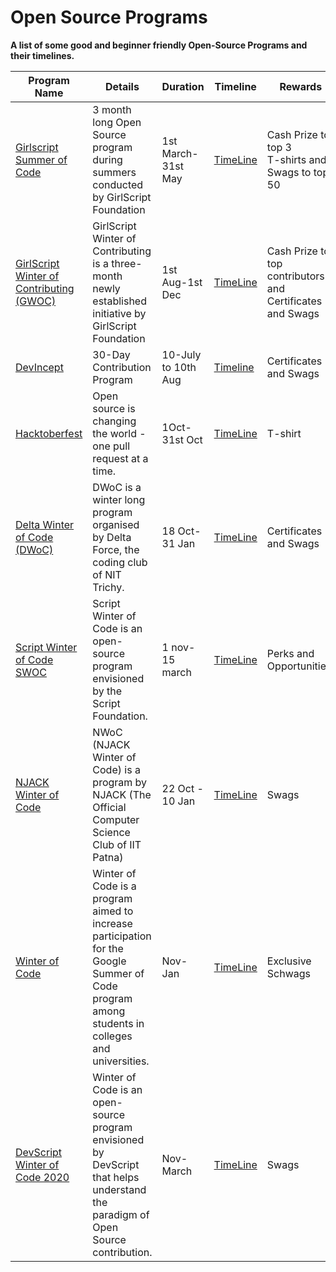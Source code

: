 # Open Source Programs
**A list of some good and beginner friendly Open-Source Programs and their timelines.**

| Program Name | Details | Duration | Timeline| Rewards |
|---|---|---|--|--|
| [Girlscript Summer of Code](https://gssoc.girlscript.tech/) | 3 month long Open Source program during summers conducted by GirlScript Foundation | 1st March- 31st May | [TimeLine](https://gssoc.girlscript.tech/schedule.html) | Cash Prize to top 3 <br> T-shirts and Swags to top 50  |
|[GirlScript Winter of Contributing (GWOC)](https://gwoc.girlscript.tech/)|GirlScript Winter of Contributing is a three-month newly established initiative by GirlScript Foundation| 1st Aug-1st Dec | [TimeLine](https://gwoc.girlscript.tech/#timeline-heading) | Cash Prize to top contributors and Certificates and Swags |
|[DevIncept](https://contribute.devincept.com/)| 30-Day Contribution Program | 10-July to 10th Aug | [Timeline](https://contribute.devincept.com/) | Certificates and Swags | 
| [Hacktoberfest](https://hacktoberfest.digitalocean.com/) |Open source is changing the world - one pull request at a time.| 1Oct-31st Oct| [TimeLine](https://hacktoberfest.digitalocean.com/) | T-shirt |
| [Delta Winter of Code (DWoC)](https://dwoc.io/) | DWoC is a winter long program organised by Delta Force, the coding club of NIT Trichy. | 18 Oct-31 Jan | [TimeLine](https://dwoc.io/#timeline) | Certificates and Swags |
|[Script Winter of Code SWOC](https://swoc.scriptindia.org/#/)|Script Winter of Code is an open-source program envisioned by the Script Foundation.|1 nov-15 march | [TimeLine](https://swoc.scriptindia.org/#/#timeline) | Perks and Opportunities. |
|[NJACK Winter of Code](https://njackwinterofcode.github.io/)| NWoC (NJACK Winter of Code) is a program by NJACK (The Official Computer Science Club of IIT Patna)| 22 Oct - 10 Jan| [TimeLine](https://njackwinterofcode.github.io/timeline.html) | Swags |
|[Winter of Code](https://winterofcode.com/)|Winter of Code is a program aimed to increase participation for the Google Summer of Code program among students in colleges and universities.|Nov-Jan| [TimeLine](https://winterofcode.com/) | Exclusive Schwags |
|[DevScript Winter of Code 2020](https://devscript.org/woc/)| Winter of Code is an open-source program envisioned by DevScript that helps understand the paradigm of Open Source contribution.  | Nov-March | [TimeLine](https://devscript.org/woc/) | Swags |

